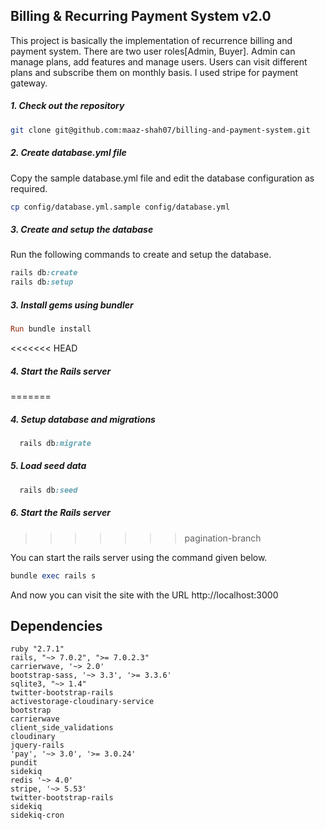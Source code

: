 ## Billing & Recurring Payment System v2.0

This project is basically the implementation of recurrence billing and payment system. There are two user roles[Admin, Buyer]. Admin can manage plans, add features and manage users. Users can visit different plans and subscribe them on monthly basis. I used stripe for payment gateway.

##### 1. Check out the repository

```bash
git clone git@github.com:maaz-shah07/billing-and-payment-system.git
```

##### 2. Create database.yml file

Copy the sample database.yml file and edit the database configuration as required.

```bash
cp config/database.yml.sample config/database.yml
```

##### 3. Create and setup the database

Run the following commands to create and setup the database.

```ruby
rails db:create
rails db:setup
```

##### 3. Install gems using bundler

```ruby
Run bundle install
```

<<<<<<< HEAD

##### 4. Start the Rails server

=======

##### 4. Setup database and migrations

```ruby
  rails db:migrate
```

##### 5. Load seed data

```ruby
  rails db:seed
```

##### 6. Start the Rails server

> > > > > > > pagination-branch

You can start the rails server using the command given below.

```ruby
bundle exec rails s
```

And now you can visit the site with the URL http://localhost:3000

## Dependencies

```
ruby "2.7.1"
rails, "~> 7.0.2", ">= 7.0.2.3"
carrierwave, '~> 2.0'
bootstrap-sass, '~> 3.3', '>= 3.3.6'
sqlite3, "~> 1.4"
twitter-bootstrap-rails
activestorage-cloudinary-service
bootstrap
carrierwave
client_side_validations
cloudinary
jquery-rails
'pay', '~> 3.0', '>= 3.0.24'
pundit
sidekiq
redis '~> 4.0'
stripe, '~> 5.53'
twitter-bootstrap-rails
sidekiq
sidekiq-cron

```
